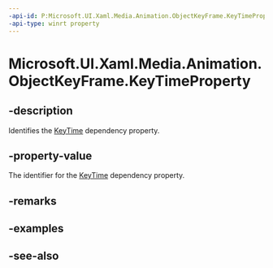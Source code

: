 ```yaml
---
-api-id: P:Microsoft.UI.Xaml.Media.Animation.ObjectKeyFrame.KeyTimeProperty
-api-type: winrt property
---
```


<!-- Property syntax
public Windows.UI.Xaml.DependencyProperty KeyTimeProperty { get; }
-->

# Microsoft.UI.Xaml.Media.Animation.ObjectKeyFrame.KeyTimeProperty

## -description
Identifies the [KeyTime](objectkeyframe_keytime.md) dependency property.

## -property-value
The identifier for the [KeyTime](objectkeyframe_keytime.md) dependency property.

## -remarks

## -examples

## -see-also
